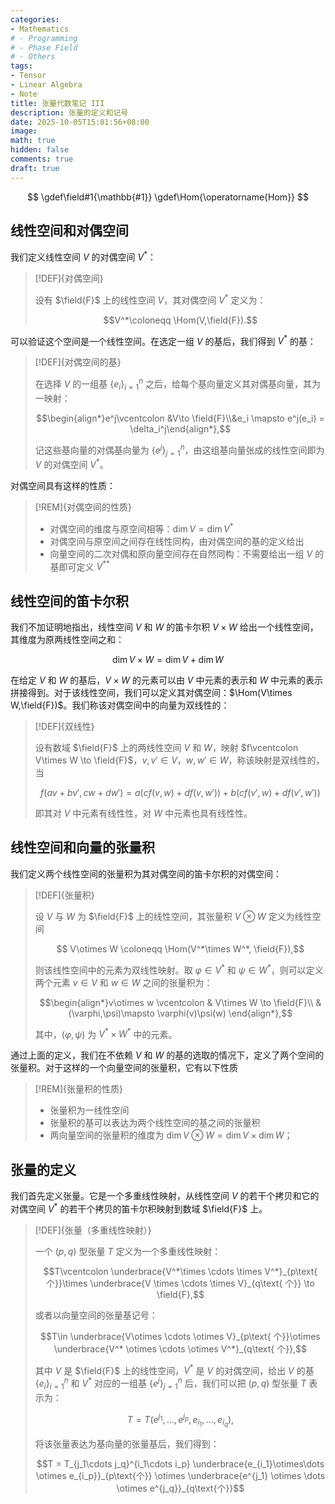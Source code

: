 ```yaml
---
categories:
- Mathematics
# - Programming
# - Phase Field
# - Others
tags:
- Tensor
- Linear Algebra
- Note
title: 张量代数笔记 III
description: 张量的定义和记号
date: 2025-10-05T15:01:56+08:00
image: 
math: true
hidden: false
comments: true
draft: true
---
```


$$
\gdef\field#1{\mathbb{#1}}
\gdef\Hom{\operatorname{Hom}}
$$

## 线性空间和对偶空间

我们定义线性空间 $V$ 的对偶空间 $V^*$：

> [!DEF]{对偶空间}
>
> 设有 $\field{F}$ 上的线性空间 $V$，其对偶空间 $V^*$ 定义为：
>
> $$V^*\coloneqq \Hom(V,\field{F}).$$

可以验证这个空间是一个线性空间。在选定一组 $V$ 的基后，我们得到 $V^*$ 的基：

> [!DEF]{对偶空间的基}
>
> 在选择 $V$ 的一组基 $\{e_i\}_{i=1}^n$ 之后，给每个基向量定义其对偶基向量，其为一映射：
>  
> $$\begin{align*}e^j\vcentcolon &V\to \field{F}\\&e_i \mapsto e^j(e_i) = \delta_i^j\end{align*},$$
>
> 记这些基向量的对偶基向量为 $\{e^j\}_{j=1}^n$，由这组基向量张成的线性空间即为 $V$ 的对偶空间 $V^*$。

对偶空间具有这样的性质：

> [!REM]{对偶空间的性质}
>
> - 对偶空间的维度与原空间相等：$\dim V = \dim V^*$
> - 对偶空间与原空间之间存在线性同构，由对偶空间的基的定义给出
> - 向量空间的二次对偶和原向量空间存在自然同构：不需要给出一组 $V$ 的基即可定义 $V^{**}$

## 线性空间的笛卡尔积

我们不加证明地指出，线性空间 $V$ 和 $W$ 的笛卡尔积 $V\times W$ 给出一个线性空间，其维度为原两线性空间之和：

$$\dim V\times W = \dim V + \dim W$$

在给定 $V$ 和 $W$ 的基后，$V\times W$ 的元素可以由 $V$ 中元素的表示和 $W$ 中元素的表示拼接得到。对于该线性空间，我们可以定义其对偶空间：$\Hom(V\times W,\field{F})$。我们称该对偶空间中的向量为双线性的：

> [!DEF]{双线性}
>
> 设有数域 $\field{F}$ 上的两线性空间 $V$ 和 $W$，映射 $f\vcentcolon V\times W \to \field{F}$，$v,v'\in V$，$w,w'\in W$，称该映射是双线性的，当
> 
> $$f(av+bv',cw+dw') = a(cf(v,w)+df(v,w'))+b(cf(v',w)+df(v',w'))$$
>
> 即其对 $V$ 中元素有线性性，对 $W$ 中元素也具有线性性。

## 线性空间和向量的张量积

我们定义两个线性空间的张量积为其对偶空间的笛卡尔积的对偶空间：

> [!DEF]{张量积}
>
> 设 $V$ 与 $W$ 为 $\field{F}$ 上的线性空间，其张量积 $V\otimes W$ 定义为线性空间
>
> $$ V\otimes W \coloneqq \Hom(V^*\times W^*, \field{F}),$$
>
> 则该线性空间中的元素为双线性映射。取 $\varphi\in V^*$ 和 $\psi\in W^*$，则可以定义两个元素 $v\in V$ 和 $w\in W$ 之间的张量积为：
>
> $$\begin{align*}v\otimes w \vcentcolon & V\times W \to \field{F}\\ &(\varphi,\psi)\mapsto \varphi(v)\psi(w) \end{align*},$$
>
> 其中，$(\varphi,\psi)$ 为 $V^*\times W^*$ 中的元素。

通过上面的定义，我们在不依赖 $V$ 和 $W$ 的基的选取的情况下，定义了两个空间的张量积。对于这样的一个向量空间的张量积，它有以下性质

> [!REM]{张量积的性质}
>
> - 张量积为一线性空间
> - 张量积的基可以表达为两个线性空间的基之间的张量积
> - 两向量空间的张量积的维度为 $\dim V\otimes W = \dim V\times\dim W$；

## 张量的定义

我们首先定义张量。它是一个多重线性映射，从线性空间 $V$ 的若干个拷贝和它的对偶空间 $V^*$ 的若干个拷贝的笛卡尔积映射到数域 $\field{F}$ 上。

> [!DEF]{张量（多重线性映射）}
>
> 一个 $(p,q)$ 型张量 $T$ 定义为一个多重线性映射：
>
> $$T\vcentcolon \underbrace{V^*\times \cdots \times V^*}_{p\text{ 个}}\times \underbrace{V \times \cdots \times V}_{q\text{ 个}} \to \field{F},$$
>
> 或者以向量空间的张量基记号：
>
> $$T\in \underbrace{V\otimes \cdots \otimes V}_{p\text{ 个}}\otimes \underbrace{V^* \otimes \cdots \otimes V^*}_{q\text{ 个}},$$
> 
> 其中 $V$ 是 $\field{F}$ 上的线性空间，$V^*$ 是 $V$ 的对偶空间，给出 $V$ 的基 $\{e_i\}_{i=1}^n$ 和 $V^*$ 对应的一组基 $\{e^j\}_{j=1}^n$ 后，我们可以把 $(p,q)$ 型张量 $T$ 表示为：
> 
> $$T = T(e^{j_1},\dots , e^{j_p},e_{i_1},\dots , e_{i_q}),$$
>
> 将该张量表达为基向量的张量基后，我们得到：
>
> $$T = T_{j_1\cdots j_q}^{i_1\cdots i_p} \underbrace{e_{i_1}\otimes\dots \otimes e_{i_p}}_{p\text{个}} \otimes \underbrace{e^{j_1} \otimes \dots \otimes e^{j_q}}_{q\text{个}}$$